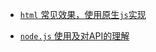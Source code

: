 
* [`html` 常见效果，使用原生`js`实现](https://github.com/MengYP/HtmlEffects/tree/master/projects/html_effects) 

* [`node.js` 使用及对API的理解]()

